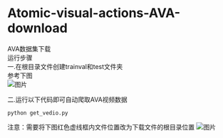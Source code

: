 # Atomic-visual-actions-AVA-download
AVA数据集下载  
运行步骤  
一.在根目录文件创建trainval和test文件夹  
参考下图  
![图片](https://user-images.githubusercontent.com/78643224/203511730-dfba725c-694d-4433-9d2b-ea610d4fac3e.png)

二.运行以下代码即可自动爬取AVA视频数据

    python get_vedio.py

注意：需要将下图红色虚线框内文件位置改为下载文件的根目录位置
![图片](https://user-images.githubusercontent.com/78643224/203510335-c5708afb-1bc8-43c0-9228-400c0a52d737.png)  



